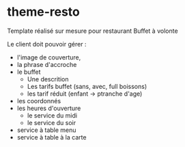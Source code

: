# theme-resto
Template réalisé sur mesure pour restaurant Buffet à volonte

Le client doit pouvoir gérer : 

- l'image de couverture,
- la phrase d'accroche
- le buffet
   * Une descrition 
   * Les tarifs buffet (sans, avec, full boissons)
   * les tarif réduit (enfant -> ptranche d'age)
- les coordonnés
- les heures d'ouverture 
   * le service du midi
   * le service du soir
- service à table menu
- service à table à la carte
